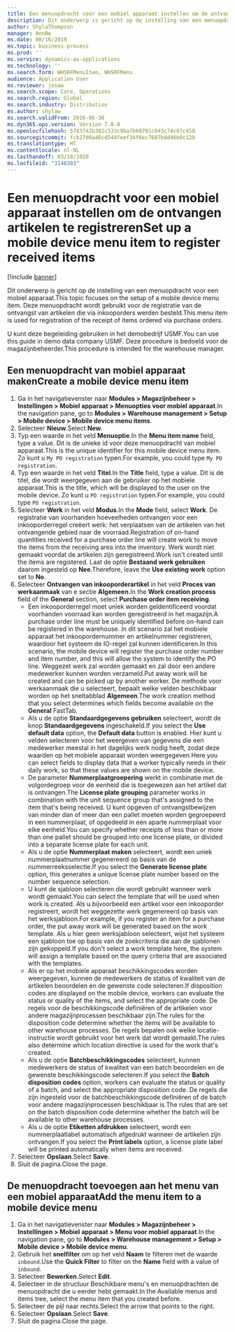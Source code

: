 ```yaml
---
title: Een menuopdracht voor een mobiel apparaat instellen om de ontvangen artikelen te registreren
description: Dit onderwerp is gericht op de instelling van een menuopdracht voor een mobiel apparaat.
author: ShylaThompson
manager: AnnBe
ms.date: 08/16/2019
ms.topic: business-process
ms.prod: ''
ms.service: dynamics-ax-applications
ms.technology: ''
ms.search.form: WHSRFMenuItem, WHSRFMenu
audience: Application User
ms.reviewer: josaw
ms.search.scope: Core, Operations
ms.search.region: Global
ms.search.industry: Distribution
ms.author: shylaw
ms.search.validFrom: 2016-06-30
ms.dyn365.ops.version: Version 7.0.0
ms.openlocfilehash: 5783742b382c333c9ba7b60701c043c74c87c458
ms.sourcegitcommit: fcb27d6a46cd544feef34f6ec7607bdd46b0c12b
ms.translationtype: HT
ms.contentlocale: nl-NL
ms.lasthandoff: 03/18/2020
ms.locfileid: "3148303"
---
```

# <a name="set-up-a-mobile-device-menu-item-to-register-received-items"></a><span data-ttu-id="4d9da-103">Een menuopdracht voor een mobiel apparaat instellen om de ontvangen artikelen te registreren</span><span class="sxs-lookup"><span data-stu-id="4d9da-103">Set up a mobile device menu item to register received items</span></span>

[!include [banner](../../includes/banner.md)]

<span data-ttu-id="4d9da-104">Dit onderwerp is gericht op de instelling van een menuopdracht voor een mobiel apparaat.</span><span class="sxs-lookup"><span data-stu-id="4d9da-104">This topic focuses on the setup of a mobile device menu item.</span></span> <span data-ttu-id="4d9da-105">Deze menuopdracht wordt gebruikt voor de registratie van de ontvangst van artikelen die via inkooporders werden besteld.</span><span class="sxs-lookup"><span data-stu-id="4d9da-105">This menu item is used for registration of the receipt of items ordered via purchase orders.</span></span> 

<span data-ttu-id="4d9da-106">U kunt deze begeleiding gebruiken in het demobedrijf USMF.</span><span class="sxs-lookup"><span data-stu-id="4d9da-106">You can use this guide in demo data company USMF.</span></span> <span data-ttu-id="4d9da-107">Deze procedure is bedoeld voor de magazijnbeheerder.</span><span class="sxs-lookup"><span data-stu-id="4d9da-107">This procedure is intended for the warehouse manager.</span></span>


## <a name="create-a-mobile-device-menu-item"></a><span data-ttu-id="4d9da-108">Een menuopdracht van mobiel apparaat maken</span><span class="sxs-lookup"><span data-stu-id="4d9da-108">Create a mobile device menu item</span></span>
1. <span data-ttu-id="4d9da-109">Ga in het navigatievenster naar **Modules > Magazijnbeheer > Instellingen > Mobiel apparaat > Menuopties voor mobiel apparaat**.</span><span class="sxs-lookup"><span data-stu-id="4d9da-109">In the navigation pane, go to **Modules > Warehouse management > Setup > Mobile device > Mobile device menu items**.</span></span>
2. <span data-ttu-id="4d9da-110">Selecteer **Nieuw**.</span><span class="sxs-lookup"><span data-stu-id="4d9da-110">Select **New**.</span></span>
3. <span data-ttu-id="4d9da-111">Typ een waarde in het veld **Menuoptie**.</span><span class="sxs-lookup"><span data-stu-id="4d9da-111">In the **Menu item name** field, type a value.</span></span> <span data-ttu-id="4d9da-112">Dit is de unieke id voor deze menuopdracht van mobiel apparaat.</span><span class="sxs-lookup"><span data-stu-id="4d9da-112">This is the unique identifier for this mobile device menu item.</span></span> <span data-ttu-id="4d9da-113">Zo kunt u `My PO registration` typen.</span><span class="sxs-lookup"><span data-stu-id="4d9da-113">For example, you could type `My PO registration`.</span></span>  
4. <span data-ttu-id="4d9da-114">Typ een waarde in het veld **Titel**.</span><span class="sxs-lookup"><span data-stu-id="4d9da-114">In the **Title** field, type a value.</span></span> <span data-ttu-id="4d9da-115">Dit is de titel, die wordt weergegeven aan de gebruiker op het mobiele apparaat.</span><span class="sxs-lookup"><span data-stu-id="4d9da-115">This is the title, which will be displayed to the user on the mobile device.</span></span> <span data-ttu-id="4d9da-116">Zo kunt u `PO registration` typen.</span><span class="sxs-lookup"><span data-stu-id="4d9da-116">For example, you could type `PO registration`.</span></span>  
5. <span data-ttu-id="4d9da-117">Selecteer **Werk** in het veld **Modus**.</span><span class="sxs-lookup"><span data-stu-id="4d9da-117">In the **Mode** field, select **Work**.</span></span> <span data-ttu-id="4d9da-118">De registratie van voorhanden hoeveelheden ontvangen voor een inkooporderregel creëert werk: het verplaatsen van de artikelen van het ontvangende gebied naar de voorraad.</span><span class="sxs-lookup"><span data-stu-id="4d9da-118">Registration of on-hand quantities received for a purchase order line will create work to move the items from the receiving area into the inventory.</span></span> <span data-ttu-id="4d9da-119">Werk wordt niet gemaakt voordat de artikelen zijn geregistreerd.</span><span class="sxs-lookup"><span data-stu-id="4d9da-119">Work isn't created until the items are registered.</span></span> <span data-ttu-id="4d9da-120">Laat de optie **Bestaand werk gebruiken** daarom ingesteld op **Nee**.</span><span class="sxs-lookup"><span data-stu-id="4d9da-120">Therefore, leave the **Use existing work** option set to **No**.</span></span>
6. <span data-ttu-id="4d9da-121">Selecteer **Ontvangen van inkooporderartikel** in het veld **Proces van werkaanmaak** van e sectie **Algemeen**.</span><span class="sxs-lookup"><span data-stu-id="4d9da-121">In the **Work creation process** field of the **General** section, select **Purchase order item receiving**.</span></span>
    - <span data-ttu-id="4d9da-122">Een inkooporderregel moet uniek worden geïdentificeerd voordat voorhanden voorraad kan worden geregistreerd in het magazijn.</span><span class="sxs-lookup"><span data-stu-id="4d9da-122">A purchase order line must be uniquely identified before on-hand can be registered in the warehouse.</span></span> <span data-ttu-id="4d9da-123">In dit scenario zal het mobiele apparaat het inkoopordernummer en artikelnummer registreren, waardoor het systeem de IO-regel zal kunnen identificeren.</span><span class="sxs-lookup"><span data-stu-id="4d9da-123">In this scenario, the mobile device will register the purchase order number and item number, and this will allow the system to identify the PO line.</span></span> <span data-ttu-id="4d9da-124">Weggezet werk zal worden gemaakt en zal door een andere medewerker kunnen worden verzameld.</span><span class="sxs-lookup"><span data-stu-id="4d9da-124">Put away work will be created and can be picked up by another worker.</span></span> <span data-ttu-id="4d9da-125">De methode voor werkaanmaak die u selecteert, bepaalt welke velden beschikbaar worden op het sneltabblad **Algemeen**.</span><span class="sxs-lookup"><span data-stu-id="4d9da-125">The work creation method that you select determines which fields become available on the **General** FastTab.</span></span>  
    - <span data-ttu-id="4d9da-126">Als u de optie **Standaardgegevens gebruiken** selecteert, wordt de knop **Standaardgegevens** ingeschakeld.</span><span class="sxs-lookup"><span data-stu-id="4d9da-126">If you select the **Use default data** option, the **Default data** button is enabled.</span></span> <span data-ttu-id="4d9da-127">Hier kunt u velden selecteren voor het weergeven van gegevens die een medewerker meestal in het dagelijks werk nodig heeft, zodat deze waarden op het mobiele apparaat worden weergegeven.</span><span class="sxs-lookup"><span data-stu-id="4d9da-127">Here you can select fields to display data that a worker typically needs in their daily work, so that these values are shown on the mobile device.</span></span>  
    - <span data-ttu-id="4d9da-128">De parameter **Nummerplaatgroepering** werkt in combinatie met de volgordegroep voor de eenheid die is toegewezen aan het artikel dat is ontvangen.</span><span class="sxs-lookup"><span data-stu-id="4d9da-128">The **License plate grouping** parameter works in combination with the unit sequence group that's assigned to the item that's being received.</span></span> <span data-ttu-id="4d9da-129">U kunt opgeven of ontvangstbewijzen van minder dan of meer dan een pallet moeten worden gegroepeerd in een nummerplaat, of opgedeeld in een aparte nummerplaat voor elke eenheid.</span><span class="sxs-lookup"><span data-stu-id="4d9da-129">You can specify whether receipts of less than or more than one pallet should be grouped into one license plate, or divided into a separate license plate for each unit.</span></span>  
    - <span data-ttu-id="4d9da-130">Als u de optie **Nummerplaat maken** selecteert, wordt een uniek nummerplaatnummer gegenereerd op basis van de nummerreeksselectie.</span><span class="sxs-lookup"><span data-stu-id="4d9da-130">If you select the **Generate license plate** option, this generates a unique license plate number based on the number sequence selection.</span></span>  
    - <span data-ttu-id="4d9da-131">U kunt de sjabloon selecteren die wordt gebruikt wanneer werk wordt gemaakt.</span><span class="sxs-lookup"><span data-stu-id="4d9da-131">You can select the template that will be used when work is created.</span></span> <span data-ttu-id="4d9da-132">Als u bijvoorbeeld een artikel voor een inkooporder registreert, wordt het weggezette werk gegenereerd op basis van het werksjabloon.</span><span class="sxs-lookup"><span data-stu-id="4d9da-132">For example, if you register an item for a purchase order, the put away work will be generated based on the work template.</span></span> <span data-ttu-id="4d9da-133">Als u hier geen werksjabloon selecteert, wijst het systeem een sjabloon toe op basis van de zoekcriteria die aan de sjablonen zijn gekoppeld.</span><span class="sxs-lookup"><span data-stu-id="4d9da-133">If you don't select a work template here, the system will assign a template based on the query criteria that are associated with the templates.</span></span>  
    - <span data-ttu-id="4d9da-134">Als er op het mobiele apparaat beschikkingscodes worden weergegeven, kunnen de medewerkers de status of kwaliteit van de artikelen beoordelen en de gewenste code selecteren.</span><span class="sxs-lookup"><span data-stu-id="4d9da-134">If disposition codes are displayed on the mobile device, workers can evaluate the status or quality of the items, and select the appropriate code.</span></span> <span data-ttu-id="4d9da-135">De regels voor de beschikkingscode definiëren of de artikelen voor andere magazijnprocessen beschikbaar zijn.</span><span class="sxs-lookup"><span data-stu-id="4d9da-135">The rules for the disposition code determine whether the items will be available to other warehouse processes.</span></span> <span data-ttu-id="4d9da-136">De regels bepalen ook welke locatie-instructie wordt gebruikt voor het werk dat wordt gemaakt.</span><span class="sxs-lookup"><span data-stu-id="4d9da-136">The rules also determine which location directive is used for the work that's created.</span></span>   
    - <span data-ttu-id="4d9da-137">Als u de optie **Batchbeschikkingscodes** selecteert, kunnen medewerkers de status of kwaliteit van een batch beoordelen en de gewenste beschikkingscode selecteren.</span><span class="sxs-lookup"><span data-stu-id="4d9da-137">If you select the **Batch disposition codes** option, workers can evaluate the status or quality of a batch, and select the appropriate disposition code.</span></span> <span data-ttu-id="4d9da-138">De regels die zijn ingesteld voor de batchbeschikkingscode definiëren of de batch voor andere magazijnprocessen beschikbaar is.</span><span class="sxs-lookup"><span data-stu-id="4d9da-138">The rules that are set on the batch disposition code determine whether the batch will be available to other warehouse processes.</span></span>  
    - <span data-ttu-id="4d9da-139">Als u de optie **Etiketten afdrukken** selecteert, wordt een nummerplaatlabel automatisch afgedrukt wanneer de artikelen zijn ontvangen.</span><span class="sxs-lookup"><span data-stu-id="4d9da-139">If you select the **Print labels** option, a license plate label will be printed automatically when items are received.</span></span>  
7. <span data-ttu-id="4d9da-140">Selecteer **Opslaan**.</span><span class="sxs-lookup"><span data-stu-id="4d9da-140">Select **Save**.</span></span>
8. <span data-ttu-id="4d9da-141">Sluit de pagina.</span><span class="sxs-lookup"><span data-stu-id="4d9da-141">Close the page.</span></span>

## <a name="add-the-menu-item-to-a-mobile-device-menu"></a><span data-ttu-id="4d9da-142">De menuopdracht toevoegen aan het menu van een mobiel apparaat</span><span class="sxs-lookup"><span data-stu-id="4d9da-142">Add the menu item to a mobile device menu</span></span>
1. <span data-ttu-id="4d9da-143">Ga in het navigatievenster naar **Modules > Magazijnbeheer > Instellingen > Mobiel apparaat > Menu voor mobiel apparaat**.</span><span class="sxs-lookup"><span data-stu-id="4d9da-143">In the navigation pane, go to **Modules > Warehouse management > Setup > Mobile device > Mobile device menu**.</span></span>
2. <span data-ttu-id="4d9da-144">Gebruik het **snelfilter** om op het veld **Naam** te filteren met de waarde `inbound`.</span><span class="sxs-lookup"><span data-stu-id="4d9da-144">Use the **Quick Filter** to filter on the **Name** field with a value of `inbound`.</span></span>
3. <span data-ttu-id="4d9da-145">Selecteer **Bewerken**.</span><span class="sxs-lookup"><span data-stu-id="4d9da-145">Select **Edit**.</span></span>
4. <span data-ttu-id="4d9da-146">Selecteer in de structuur Beschikbare menu's en menuopdrachten de menuopdracht die u eerder hebt gemaakt.</span><span class="sxs-lookup"><span data-stu-id="4d9da-146">In the Available menus and items tree, select the menu item that you created before.</span></span>
5. <span data-ttu-id="4d9da-147">Selecteer de pijl naar rechts.</span><span class="sxs-lookup"><span data-stu-id="4d9da-147">Select the arrow that points to the right.</span></span>
6. <span data-ttu-id="4d9da-148">Selecteer **Opslaan**.</span><span class="sxs-lookup"><span data-stu-id="4d9da-148">Select **Save**.</span></span>
7. <span data-ttu-id="4d9da-149">Sluit de pagina.</span><span class="sxs-lookup"><span data-stu-id="4d9da-149">Close the page.</span></span>

